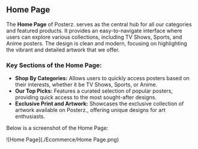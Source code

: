 ## Home Page

The **Home Page** of Posterz. serves as the central hub for all our categories and featured products. It provides an easy-to-navigate interface where users can explore various collections, including TV Shows, Sports, and Anime posters. The design is clean and modern, focusing on highlighting the vibrant and detailed artwork that we offer.

### Key Sections of the Home Page:

- **Shop By Categories:** Allows users to quickly access posters based on their interests, whether it be TV Shows, Sports, or Anime.
- **Our Top Picks:** Features a curated selection of popular posters, providing quick access to the most sought-after designs.
- **Exclusive Print and Artwork:** Showcases the exclusive collection of artwork available on Posterz., offering unique designs for art enthusiasts.

Below is a screenshot of the Home Page:

![Home Page](./Ecommerce/Home Page.png)

